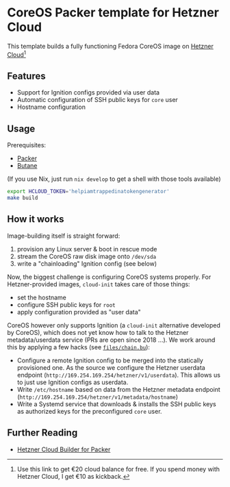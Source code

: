 # CoreOS Packer template for Hetzner Cloud

This template builds a fully functioning Fedora CoreOS image on [Hetzner Cloud](https://hetzner.cloud/?ref=72AtIaBWO7Uw)[^1]

[^1]: Use this link to get €20 cloud balance for free. If you spend money with Hetzner Cloud, I get €10 as kickback.

## Features

- Support for Ignition configs provided via user data
- Automatic configuration of SSH public keys for `core` user
- Hostname configuration


## Usage

Prerequisites:
- [Packer](https://developer.hashicorp.com/packer/downloads?product_intent=packer)
- [Butane](https://coreos.github.io/butane/getting-started/)

(If you use Nix, just run `nix develop` to get a shell with those tools available)


```sh
export HCLOUD_TOKEN='helpiamtrappedinatokengenerator'
make build
```


## How it works

Image-building itself is straight forward:

1. provision any Linux server & boot in rescue mode
1. stream the CoreOS raw disk image onto `/dev/sda`
1. write a "chainloading" Ignition config (see below)

Now, the biggest challenge is configuring CoreOS systems properly. For Hetzner-provided images, `cloud-init` takes care of those things:

- set the hostname
- configure SSH public keys for `root`
- apply configuration provided as "user data"

CoreOS however only supports Ignition (a `cloud-init` alternative developed by CoreOS), which does not yet know how to talk to the Hetzner metadata/userdata service (PRs are open since 2018 ...).
We work around this by applying a few hacks (see [`files/chain.bu`](./files/chain.bu)):

- Configure a remote Ignition config to be merged into the statically provisioned one. As the source we configure the Hetzner userdata endpoint (`http://169.254.169.254/hetzner/v1/userdata`). This allows us to just use Ignition configs as userdata.
- Write `/etc/hostname` based on data from the Hetzner metadata endpoint (`http://169.254.169.254/hetzner/v1/metadata/hostname`)
- Write a Systemd service that downloads & installs the SSH public keys as authorized keys for the preconfigured `core` user.


## Further Reading

- [Hetzner Cloud Builder for Packer](https://developer.hashicorp.com/packer/plugins/builders/hetzner-cloud)
